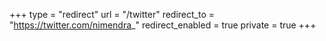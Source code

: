 +++
type = "redirect"
url = "/twitter"
redirect_to = "https://twitter.com/nimendra_"
redirect_enabled = true
private = true
+++
